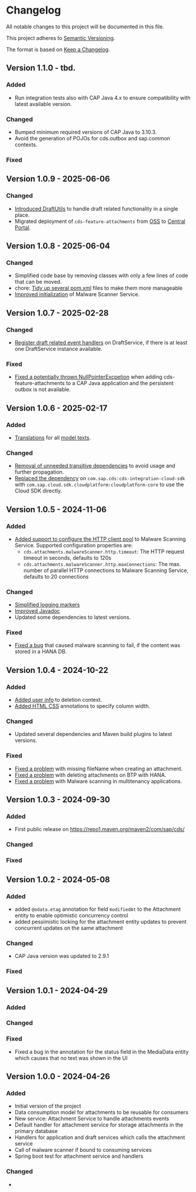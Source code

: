 # Changelog

All notable changes to this project will be documented in this file.

This project adheres to [Semantic Versioning](http://semver.org/).

The format is based on [Keep a Changelog](http://keepachangelog.com/).

## Version 1.1.0 - tbd.

### Added

- Run integration tests also with CAP Java 4.x to ensure compatibility with latest available version.

### Changed

- Bumped minimum required versions of CAP Java to 3.10.3.
- Avoid the generation of POJOs for cds.outbox and sap.common contexts.

### Fixed

## Version 1.0.9 - 2025-06-06

### Changed

- [Introduced DraftUtils](https://github.com/cap-java/cds-feature-attachments/pull/454) to handle draft related functionality in a single place.
- Migrated deployment of `cds-feature-attachments` from [OSS](https://oss.sonatype.org) to [Central Portal](https://central.sonatype.com/).

## Version 1.0.8 - 2025-06-04

### Changed

- Simplified code base by removing classes with only a few lines of code that can be moved.
- chore: [Tidy up several pom.xml](https://github.com/cap-java/cds-feature-attachments/pull/432) files to make them more manageable
- [Improved initialization](https://github.com/cap-java/cds-feature-attachments/pull/403) of Malware Scanner Service.

## Version 1.0.7 - 2025-02-28

### Changed

- [Register draft related event handlers](https://github.com/cap-java/cds-feature-attachments/pull/386) on DraftService, if there is at least one DraftService instance available.

### Fixed

- [Fixed a potentially thrown NullPointerExcpetion](https://github.com/cap-java/cds-feature-attachments/pull/385) when adding cds-feature-attachments to a CAP Java application and the persistent outbox is not available.

## Version 1.0.6 - 2025-02-17

### Added

- [Translations](https://github.com/cap-java/cds-feature-attachments/pull/353) for all [model texts](https://github.com/cap-java/cds-feature-attachments/blob/main/README.md#model-texts).

### Changed

- [Removal of unneeded transitive dependencies](https://github.com/cap-java/cds-feature-attachments/pull/290) to avoid usage and further propagation.
- [Replaced the dependency](https://github.com/cap-java/cds-feature-attachments/pull/292) on `com.sap.cds:cds-integration-cloud-sdk` with `com.sap.cloud.sdk.cloudplatform:cloudplatform-core` to use the Cloud SDK directly.

## Version 1.0.5 - 2024-11-06

### Added

- [Added support to configure the HTTP client pool](https://github.com/cap-java/cds-feature-attachments/pull/276) to Malware Scanning Service. Supported configuration properties are:
  - `cds.attachments.malwareScanner.http.timeout`: The HTTP request timeout in seconds, defaults to 120s
  - `cds.attachments.malwareScanner.http.maxConnections`: The max. number of parallel HTTP connections to Malware Scanning Service, defaults to 20 connections

### Changed

- [Simplified logging markers](https://github.com/cap-java/cds-feature-attachments/pull/178)
- [Improved Javadoc](https://github.com/cap-java/cds-feature-attachments/pull/256)
- Updated some dependencies to latest versions.

### Fixed

- [Fixed a bug](https://github.com/cap-java/cds-feature-attachments/pull/270) that caused malware scanning to fail, if the content was stored in a HANA DB.

## Version 1.0.4 - 2024-10-22

### Added

- [Added user info](https://github.com/cap-java/cds-feature-attachments/pull/217) to deletion context.
- [Added HTML CSS](https://github.com/cap-java/cds-feature-attachments/pull/248) annotations to specify column width.

### Changed

- Updated several dependencies and Maven build plugins to latest versions.

### Fixed

- [Fixed a problem](https://github.com/cap-java/cds-feature-attachments/pull/232) with missing fileName when creating an attachment.
- [Fixed a problem](https://github.com/cap-java/cds-feature-attachments/pull/239) with deleting attachments on BTP with HANA.
- [Fixed a problem](https://github.com/cap-java/cds-feature-attachments/pull/246) with Malware scanning in multitenancy applications.

## Version 1.0.3 - 2024-09-30

### Added

- First public release on https://repo1.maven.org/maven2/com/sap/cds/

### Changed

### Fixed

## Version 1.0.2 - 2024-05-08

### Added

- added `@odata.etag` annotation for field `modifiedAt` to the Attachment entity to enable optimistic concurrency control
- added pessimistic locking for the attachment entity updates to prevent concurrent updates on the same attachment

### Changed

- CAP Java version was updated to 2.9.1

### Fixed

## Version 1.0.1 - 2024-04-29

### Added

### Changed

### Fixed

- Fixed a bug in the annotation for the status field in the MediaData entity which causes that no text was shown in the
  UI

## Version 1.0.0 - 2024-04-26

### Added

- Initial version of the project
- Data consumption model for attachments to be reusable for consumers
- New service: Attachment Service to handle attachments events
- Default handler for attachment service for storage attachments in the primary database
- Handlers for application and draft services which calls the attachment service
- Call of malware scanner if bound to consuming services
- Spring boot test for attachment service and handlers

### Changed

-
